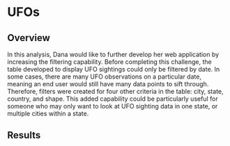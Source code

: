 # UFOs

## Overview
In this analysis, Dana would like to further develop her web application by increasing the filtering capability.  Before completing this challenge, the table developed to display UFO sightings could only be filtered by date.  In some cases, there are many UFO observations on a particular date, meaning an end user would still have many data points to sift through.  Therefore, filters were created for four other criteria in the table: city, state, country, and shape.  This added capability could be particularly useful for someone who may only want to look at UFO sighting data in one state, or multiple cities within a state. 

## Results
